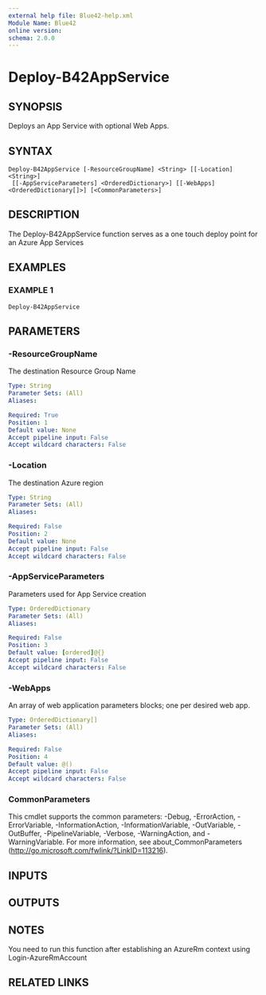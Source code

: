 ```yaml
---
external help file: Blue42-help.xml
Module Name: Blue42
online version:
schema: 2.0.0
---
```


# Deploy-B42AppService

## SYNOPSIS
Deploys an App Service with optional Web Apps.

## SYNTAX

```
Deploy-B42AppService [-ResourceGroupName] <String> [[-Location] <String>]
 [[-AppServiceParameters] <OrderedDictionary>] [[-WebApps] <OrderedDictionary[]>] [<CommonParameters>]
```

## DESCRIPTION
The Deploy-B42AppService function serves as a one touch deploy point for an Azure App Services

## EXAMPLES

### EXAMPLE 1
```
Deploy-B42AppService
```

## PARAMETERS

### -ResourceGroupName
The destination Resource Group Name

```yaml
Type: String
Parameter Sets: (All)
Aliases:

Required: True
Position: 1
Default value: None
Accept pipeline input: False
Accept wildcard characters: False
```

### -Location
The destination Azure region

```yaml
Type: String
Parameter Sets: (All)
Aliases:

Required: False
Position: 2
Default value: None
Accept pipeline input: False
Accept wildcard characters: False
```

### -AppServiceParameters
Parameters used for App Service creation

```yaml
Type: OrderedDictionary
Parameter Sets: (All)
Aliases:

Required: False
Position: 3
Default value: [ordered]@{}
Accept pipeline input: False
Accept wildcard characters: False
```

### -WebApps
An array of web application parameters blocks; one per desired web app.

```yaml
Type: OrderedDictionary[]
Parameter Sets: (All)
Aliases:

Required: False
Position: 4
Default value: @()
Accept pipeline input: False
Accept wildcard characters: False
```

### CommonParameters
This cmdlet supports the common parameters: -Debug, -ErrorAction, -ErrorVariable, -InformationAction, -InformationVariable, -OutVariable, -OutBuffer, -PipelineVariable, -Verbose, -WarningAction, and -WarningVariable.
For more information, see about_CommonParameters (http://go.microsoft.com/fwlink/?LinkID=113216).

## INPUTS

## OUTPUTS

## NOTES
You need to run this function after establishing an AzureRm context using Login-AzureRmAccount

## RELATED LINKS
